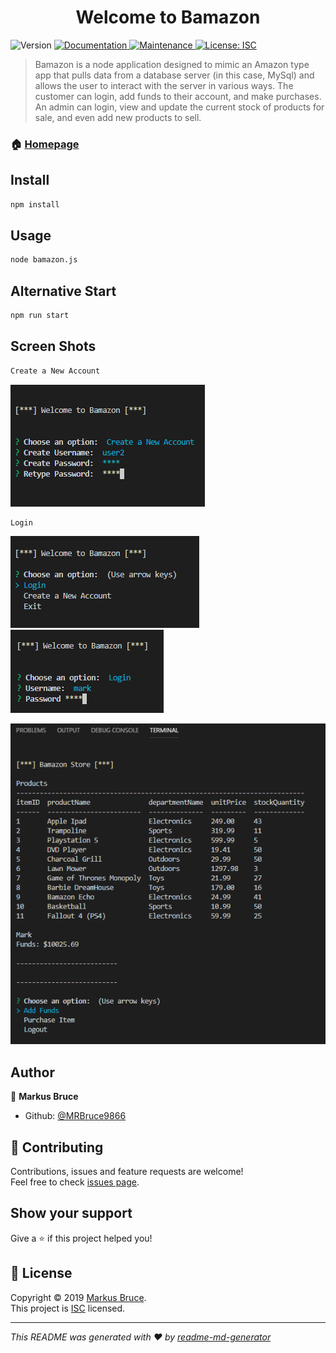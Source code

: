 <h1 align="center">Welcome to Bamazon </h1>
<p>
  <img alt="Version" src="https://img.shields.io/badge/version-1.0.0-blue.svg?cacheSeconds=2592000" />
  <a href="https://github.com/MRBruce9866/bamazon#readme">
    <img alt="Documentation" src="https://img.shields.io/badge/documentation-yes-brightgreen.svg" target="_blank" />
  </a>
  <a href="https://github.com/MRBruce9866/bamazon/graphs/commit-activity">
    <img alt="Maintenance" src="https://img.shields.io/badge/Maintained%3F-yes-green.svg" target="_blank" />
  </a>
  <a href="https://github.com/MRBruce9866/bamazon/blob/master/LICENSE">
    <img alt="License: ISC" src="https://img.shields.io/badge/License-ISC-yellow.svg" target="_blank" />
  </a>
</p>

> Bamazon is a node application designed to mimic an Amazon type app that pulls data from a database server (in this case, MySql) and allows the user to interact with the server in various ways. The customer can login, add funds to their account, and make purchases. An admin can login, view and update the current stock of products for sale, and even add new products to sell. 

### 🏠 [Homepage](https://github.com/MRBruce9866/bamazon#readme)

## Install

```sh
npm install
```

## Usage

```sh
node bamazon.js
```

## Alternative Start

```sh
npm run start
```

## Screen Shots
```sh
Create a New Account
```

![](images/createUser.PNG)

```sh
Login
```

![](images/login1.PNG) ![](images/login2.PNG) 


![](images/customerMainMenu.PNG) 




## Author

👤 **Markus Bruce**

* Github: [@MRBruce9866](https://github.com/MRBruce9866)

## 🤝 Contributing

Contributions, issues and feature requests are welcome!<br />Feel free to check [issues page](https://github.com/MRBruce9866/bamazon/issues).

## Show your support

Give a ⭐️ if this project helped you!

## 📝 License

Copyright © 2019 [Markus Bruce](https://github.com/MRBruce9866).<br />
This project is [ISC](https://github.com/MRBruce9866/bamazon/blob/master/LICENSE) licensed.

***
_This README was generated with ❤️ by [readme-md-generator](https://github.com/kefranabg/readme-md-generator)_